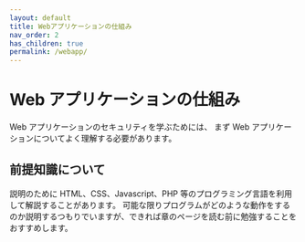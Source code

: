 ```yaml
---
layout: default
title: Webアプリケーションの仕組み
nav_order: 2
has_children: true
permalink: /webapp/
---
```


# Web アプリケーションの仕組み

Web アプリケーションのセキュリティを学ぶためには、
まず Web アプリケーションについてよく理解する必要があります。

## 前提知識について

説明のために HTML、CSS、Javascript、PHP 等のプログラミング言語を利用して解説することがあります。
可能な限りプログラムがどのような動作をするのか説明するつもりでいますが、できれば章のページを読む前に勉強することをおすすめします。
